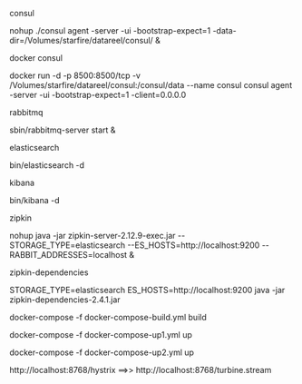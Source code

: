 
consul

nohup ./consul agent -server -ui -bootstrap-expect=1 -data-dir=/Volumes/starfire/datareel/consul/ &


docker consul

docker run -d  -p 8500:8500/tcp -v /Volumes/starfire/datareel/consul:/consul/data --name consul  consul agent -server -ui -bootstrap-expect=1 -client=0.0.0.0


rabbitmq

sbin/rabbitmq-server start &


elasticsearch

bin/elasticsearch -d


kibana

bin/kibana -d


zipkin

nohup java -jar zipkin-server-2.12.9-exec.jar --STORAGE_TYPE=elasticsearch --ES_HOSTS=http://localhost:9200 --RABBIT_ADDRESSES=localhost &


zipkin-dependencies

STORAGE_TYPE=elasticsearch ES_HOSTS=http://localhost:9200 java -jar zipkin-dependencies-2.4.1.jar


docker-compose -f docker-compose-build.yml build

docker-compose -f docker-compose-up1.yml up

docker-compose -f docker-compose-up2.yml up


http://localhost:8768/hystrix  ==>>  http://localhost:8768/turbine.stream
